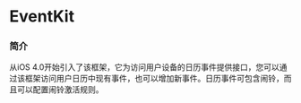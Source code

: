 # EventKit

### 简介

从iOS 4.0开始引入了该框架，它为访问用户设备的日历事件提供接口，您可以通过该框架访问用户日历中现有事件，也可以增加新事件。日历事件可包含闹铃，而且可以配置闹铃激活规则。
